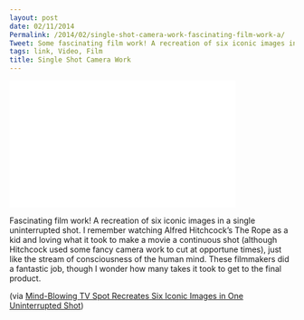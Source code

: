 ```yaml
---
layout: post
date: 02/11/2014
Permalink: /2014/02/single-shot-camera-work-fascinating-film-work-a/
Tweet: Some fascinating film work! A recreation of six iconic images in a single shot.
tags: link, Video, Film
title: Single Shot Camera Work
---
```


<iframe id="video" src="//player.vimeo.com/video/85523671?title=0&byline=0&portrait=0" width="400" height="224" frameborder="0" title="The Sunday Times - Icons" webkitallowfullscreen mozallowfullscreen allowfullscreen></iframe>

<p>Fascinating film work! A recreation of six iconic images in a single uninterrupted shot. I remember watching Alfred Hitchcock&#8217;s The Rope as a kid and loving what it took to make a movie a continuous shot (although Hitchcock used some fancy camera work to cut at opportune times), just like the stream of consciousness of the human mind. These filmmakers did a fantastic job, though I wonder how many takes it took to get to the final product.</p>

<p>(via <a href="http://petapixel.com/2014/02/07/mind-blowing-tv-spot-recreates-six-iconic-images-one-uninterrupted-shot/">Mind-Blowing TV Spot Recreates Six Iconic Images in One Uninterrupted Shot</a>)</p>